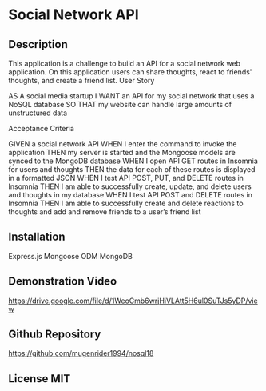 # Social Network API

## Description
This application is a challenge to build an API for a social network web application. On this application
users can share thoughts, react to friends' thoughts, and create a friend list.
User Story

AS A social media startup
I WANT an API for my social network that uses a NoSQL database
SO THAT my website can handle large amounts of unstructured data


Acceptance Criteria

GIVEN a social network API
WHEN I enter the command to invoke the application
THEN my server is started and the Mongoose models are synced to the MongoDB database
WHEN I open API GET routes in Insomnia for users and thoughts
THEN the data for each of these routes is displayed in a formatted JSON
WHEN I test API POST, PUT, and DELETE routes in Insomnia
THEN I am able to successfully create, update, and delete users and thoughts in my database
WHEN I test API POST and DELETE routes in Insomnia
THEN I am able to successfully create and delete reactions to thoughts and add and remove friends to a user’s friend list

## Installation
Express.js
Mongoose ODM
MongoDB

## Demonstration Video
https://drive.google.com/file/d/1WeoCmb6wrjHiVLAtt5H6ul0SuTJs5yDP/view

## Github Repository
https://github.com/mugenrider1994/nosql18

## License MIT